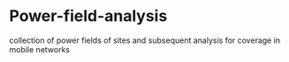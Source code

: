 # Power-field-analysis
collection of power fields of sites and subsequent analysis for coverage in mobile networks
